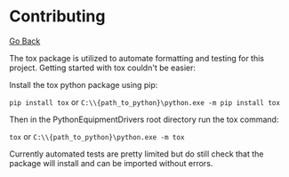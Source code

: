 # Contributing
[Go Back](README.md)

The tox package is utilized to automate formatting and testing for this project. Getting started with tox couldn't be easier:

Install the tox python package using pip:

`pip install tox` or `C:\\{path_to_python}\python.exe -m pip install tox`

Then in the PythonEquipmentDrivers root directory run the tox command:

`tox` or `C:\\{path_to_python}\python.exe -m tox`

Currently automated tests are pretty limited but do still check that the package will install and can be imported without errors. 